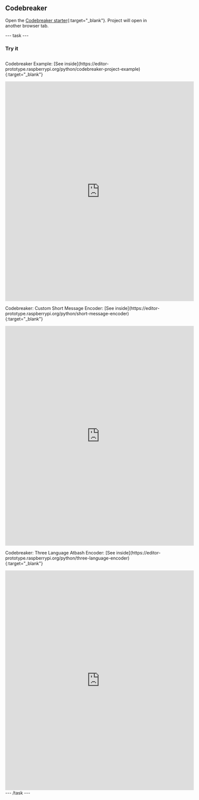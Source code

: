 ## Codebreaker

Open the [Codebreaker starter](https://editor-prototype.raspberrypi.org/python/codebreaker-project-starter){:target="_blank"}. Project will open in another browser tab.

--- task ---
### Try it
<div style="display: flex; flex-wrap: wrap">
<p>
  Codebreaker Example: [See inside](https://editor-prototype.raspberrypi.org/python/codebreaker-project-example){:target="_blank"}
</p>
<div class="trinket">
  <iframe src="https://staging-editor.raspberrypi.org/embed/viewer/codebreaker-project-example?show_visual_tab=true" width="600" height="700" frameborder="0" marginwidth="0" marginheight="0" allowfullscreen>
  </iframe>
</div>

<p>
  Codebreaker: Custom Short Message Encoder: [See inside](https://editor-prototype.raspberrypi.org/python/short-message-encoder){:target="_blank"}
</p>
<div class="trinket">
  <iframe src="https://staging-editor.raspberrypi.org/embed/viewer/short-message-encoder?show_visual_tab=true" width="600" height="700" frameborder="0" marginwidth="0" marginheight="0" allowfullscreen>
  </iframe>
</div>

<p>
  Codebreaker: Three Language Atbash Encoder: [See inside](https://editor-prototype.raspberrypi.org/python/three-language-encoder){:target="_blank"}
</p>
<div class="trinket">
  <iframe src="https://staging-editor.raspberrypi.org/embed/viewer/three-language-encoder?show_visual_tab=true" width="600" height="700" frameborder="0" marginwidth="0" marginheight="0" allowfullscreen>
  </iframe>
</div>

</div>
--- /task ---
